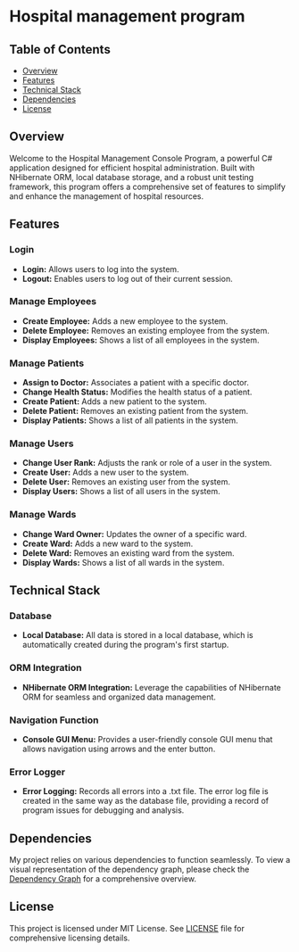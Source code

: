 # Hospital management program

## Table of Contents

- [Overview](#overview)
- [Features](#features)
- [Technical Stack](#technical-stack)
- [Dependencies](#dependencies)
- [License](#license)

## Overview

Welcome to the Hospital Management Console Program, a powerful C# application designed for efficient hospital administration. Built with NHibernate ORM, local database storage, and a robust unit testing framework, this program offers a comprehensive set of features to simplify and enhance the management of hospital resources.

## Features

### Login
- **Login:** Allows users to log into the system.
- **Logout:** Enables users to log out of their current session.

### Manage Employees
- **Create Employee:** Adds a new employee to the system.
- **Delete Employee:** Removes an existing employee from the system.
- **Display Employees:** Shows a list of all employees in the system.

### Manage Patients
- **Assign to Doctor:** Associates a patient with a specific doctor.
- **Change Health Status:** Modifies the health status of a patient.
- **Create Patient:** Adds a new patient to the system.
- **Delete Patient:** Removes an existing patient from the system.
- **Display Patients:** Shows a list of all patients in the system.

### Manage Users
- **Change User Rank:** Adjusts the rank or role of a user in the system.
- **Create User:** Adds a new user to the system.
- **Delete User:** Removes an existing user from the system.
- **Display Users:** Shows a list of all users in the system.

### Manage Wards
- **Change Ward Owner:** Updates the owner of a specific ward.
- **Create Ward:** Adds a new ward to the system.
- **Delete Ward:** Removes an existing ward from the system.
- **Display Wards:** Shows a list of all wards in the system.

## Technical Stack

### Database
- **Local Database:** All data is stored in a local database, which is automatically created during the program's first startup.

### ORM Integration
- **NHibernate ORM Integration:** Leverage the capabilities of NHibernate ORM for seamless and organized data management.

### Navigation Function
- **Console GUI Menu:** Provides a user-friendly console GUI menu that allows navigation using arrows and the enter button.

### Error Logger
- **Error Logging:** Records all errors into a .txt file. The error log file is created in the same way as the database file, providing a record of program issues for debugging and analysis.

## Dependencies
My project relies on various dependencies to function seamlessly. To view a visual representation of the dependency graph, please check the [Dependency Graph](https://github.com/pvterek/Hospital/network/dependencies) for a comprehensive overview.

## License
This project is licensed under MIT License. See [LICENSE](LICENSE) file for comprehensive licensing details.
